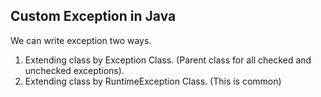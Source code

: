 ## Custom Exception in Java

We can write exception two ways.
1. Extending class by Exception Class. (Parent class for all checked and unchecked exceptions).
2. Extending class by RuntimeException Class. (This is common)
